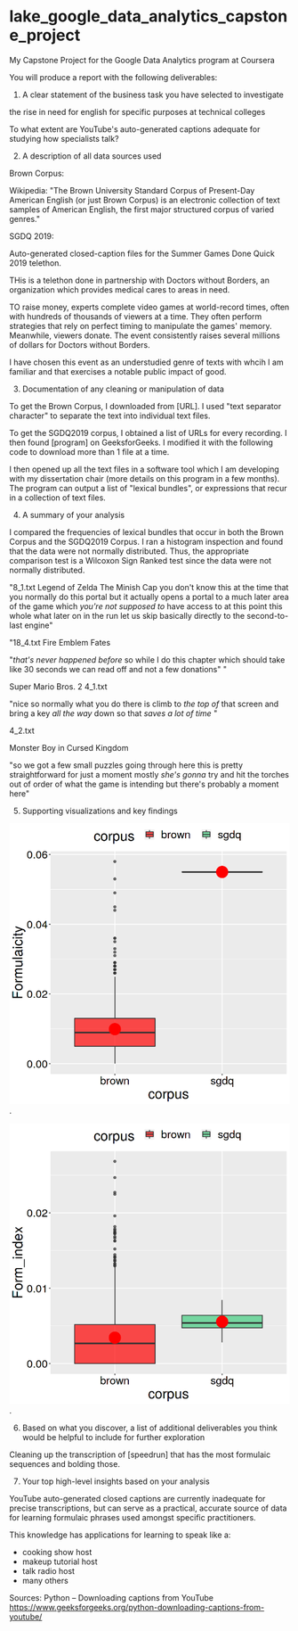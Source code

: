 # lake_google_data_analytics_capstone_project
My Capstone Project for the Google Data Analytics program at Coursera

You will produce a report with the following deliverables:
1. A clear statement of the business task you have selected to investigate

the rise in need for english for specific purposes at technical colleges


To what extent are YouTube's auto-generated captions adequate for studying how specialists talk?







2. A description of all data sources used


Brown Corpus:

Wikipedia: "The Brown University Standard Corpus of Present-Day American English (or just Brown Corpus) is an electronic collection of text samples of American English, the first major structured corpus of varied genres."

SGDQ 2019:

Auto-generated closed-caption files for the Summer Games Done Quick 2019 telethon.

THis is a telethon done in partnership with Doctors without Borders, an organization which provides medical cares to areas in need.

TO raise money, experts complete video games at world-record times, often with hundreds of thousands of viewers at a time. They often perform strategies that rely on perfect timing to manipulate the games' memory. Meanwhile, viewers donate. The event consistently raises several millions of dollars for Doctors without Borders.

I have chosen this event as an understudied  genre of texts with whcih I am familiar and that exercises a notable public impact of good.



3. Documentation of any cleaning or manipulation of data

To get the Brown Corpus, I downloaded from [URL]. I used "text separator character" to separate the text into individual text files. 

To get the SGDQ2019 corpus, I obtained a list of URLs for every recording. I then found [program] on GeeksforGeeks. I modified it with the following code to download more than 1 file at a time.

I then opened up all the text files in a software tool which I am developing with my dissertation chair (more details on this program in a few months). The program can output a list of "lexical bundles", or  expressions that recur in a collection of text files.  




4. A summary of your analysis

I compared the frequencies of lexical bundles that occur in both the Brown Corpus and the SGDQ2019 Corpus. I ran a histogram inspection and found that the data were not normally distributed. Thus, the appropriate comparison test is a Wilcoxon Sign Ranked test since the data were not normally distributed.

"8_1.txt
 Legend of Zelda The Minish Cap
you don't know this at the time that you normally do this portal but it actually opens a portal to a much later area of the game which *you're not supposed to* have access to at this point this whole what later on in the run let us skip basically directly to the second-to-last engine"


"18_4.txt Fire Emblem Fates

"*that's never happened before* so while I do this chapter which should take like 30 seconds we can read off and not a few donations"
"


Super Mario Bros. 2
4_1.txt

"nice so normally what you do there is climb to *the top of* that screen and bring a key *all the way* down so that *saves a lot of time* "

4_2.txt

Monster Boy in Cursed Kingdom

"so we got a few small puzzles going through here this is pretty straightforward for just a moment mostly *she's gonna* try and hit the torches out of order of what the game is intending but there's probably a moment here"


5. Supporting visualizations and key findings

![Boxplot of mean formualicity scores in both corpora](https://github.com/lexicalmichaellake/lake_google_data_analytics_capstone_project/blob/main/all_formualicity_boxplot.png "Boxplot of mean formualicity scores in both corpora").



![Boxplot of mean formualicity scores in LBs shared in corpora](https://github.com/lexicalmichaellake/lake_google_data_analytics_capstone_project/blob/main/shared_formualicity_boxplot.png "Boxplot of mean formualicity scores in LBs shared in corpora").


6. Based on what you discover, a list of additional deliverables you think would be helpful to include for further exploration

Cleaning up the transcription of [speedrun] that has the most formulaic sequences and bolding those.


7. Your top high-level insights based on your analysis

YouTube auto-generated closed captions are currently inadequate for precise transcriptions, but can serve as a practical, accurate source of data for learning formulaic phrases used amongst specific practitioners.

This knowledge has applications for learning to speak like a:
* cooking show host
* makeup tutorial host
* talk radio host
* many others


Sources:
Python – Downloading captions from YouTube
https://www.geeksforgeeks.org/python-downloading-captions-from-youtube/
